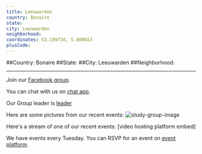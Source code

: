 ```yaml
---
title: Leeuwarden
country: Bonaire
state: 
city: Leeuwarden
neighborhood: 
coordinates: 53.199734, 5.800653
plusCode:
---
```


##Country: Bonaire
##State: 
##City: Leeuwarden
##Neighborhood: 
*****
Join our [Facebook group](https://www.facebook.com/groups/free.code.camp.leeuwarden).

You can chat with us on [chat app]().

Our Group leader is [leader]()

Here are some pictures from our recent events:
![study-group-image]()

Here's a stream of one of our recent events:
[video hosting platform embed]

We have events every Tuesday. You can RSVP for an event on [event platform]().
